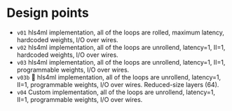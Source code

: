 # Design points

- `v01` hls4ml implementation, all of the loops are rolled, maximum latency, hardcoded weights, I/O over wires.
- `v02` hls4ml implementation, all of the loops are unrollend, latency=1, II=1, hardcoded weights, I/O over wires.
- `v03` hls4ml implementation, all of the loops are unrollend, latency=1, II=1, programmable weights, I/O over wires.
- `v03b` :medal_sports: hls4ml implementation, all of the loops are unrollend, latency=1, II=1, programmable weights, I/O over wires. Reduced-size layers (64).
- `v04` Custom implementation, all of the loops are unrollend, latency=1, II=1, programmable weights, I/O over wires.

